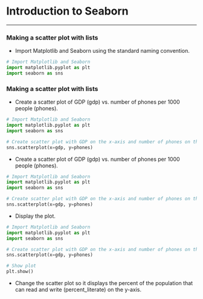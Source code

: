 # Introduction to Seaborn
---
### Making a scatter plot with lists
* Import Matplotlib and Seaborn using the standard naming convention.
```python
# Import Matplotlib and Seaborn
import matplotlib.pyplot as plt
import seaborn as sns
```
### Making a scatter plot with lists
* Create a scatter plot of GDP (gdp) vs. number of phones per 1000 people (phones).
```python
# Import Matplotlib and Seaborn
import matplotlib.pyplot as plt
import seaborn as sns

# Create scatter plot with GDP on the x-axis and number of phones on the y-axis
sns.scatterplot(x=gdp, y=phones)
```
* Create a scatter plot of GDP (gdp) vs. number of phones per 1000 people (phones).
```python
# Import Matplotlib and Seaborn
import matplotlib.pyplot as plt
import seaborn as sns

# Create scatter plot with GDP on the x-axis and number of phones on the y-axis
sns.scatterplot(x=gdp, y=phones)
```
* Display the plot.
```python
# Import Matplotlib and Seaborn
import matplotlib.pyplot as plt
import seaborn as sns

# Create scatter plot with GDP on the x-axis and number of phones on the y-axis
sns.scatterplot(x=gdp, y=phones)

# Show plot
plt.show()
```
* Change the scatter plot so it displays the percent of the population that can read and write (percent_literate) on the y-axis.
```python

```

